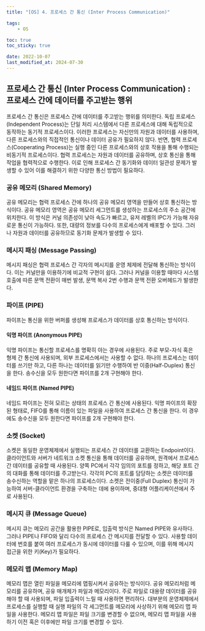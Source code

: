 ```yaml
---
title: "[OS] 4. 프로세스 간 통신 (Inter Process Communication)"

tags:
    - OS

toc: true
toc_sticky: true

date: 2022-10-07
last_modified_at: 2024-07-30
---
```


## 프로세스 간 통신 (Inter Process Communication) : 프로세스 간에 데이터를 주고받는 행위

프로세스 간 통신은 프로세스 간에 데이터를 주고받는 행위를 의미한다. 독립 프로세스(Independent Process)는 단일 처리 시스템에서 다른 프로세스에 대해 독립적으로 동작하는 동기적 프로세스이다. 이러한 프로세스는 자신만의 자원과 데이터를 사용하며, 다른 프로세스와의 직접적인 통신이나 데이터 공유가 필요하지 않다. 반면, 협력 프로세스(Cooperating Process)는 실행 중인 다른 프로세스와의 상호 작용을 통해 수행되는 비동기적 프로세스이다. 협력 프로세스는 자원과 데이터를 공유하며, 상호 통신을 통해 작업을 협력적으로 수행한다. 이로 인해 프로세스 간 동기화와 데이터 일관성 문제가 발생할 수 있어 이를 해결하기 위한 다양한 통신 방법이 필요하다.

### 공유 메모리 (Shared Memory)

공유 메모리는 협력 프로세스 간에 하나의 공유 메모리 영역을 만들어 상호 통신하는 방식이다. 공유 메모리 영역은 공유 메모리 세그먼트를 생성하는 프로세스의 주소 공간에 위치한다. 이 방식은 커널 의존성이 낮아 속도가 빠르고, 유저 레벨의 IPC가 가능해 자유로운 통신이 가능하다. 또한, 대량의 정보를 다수의 프로세스에게 배포할 수 있다. 그러나 자원과 데이터를 공유하므로 동기화 문제가 발생할 수 있다.

### 메시지 패싱 (Message Passing)

메시지 패싱은 협력 프로세스 간 각자의 메시지를 운영 체제에 전달해 통신하는 방식이다. 이는 커널만을 이용하기에 비교적 구현이 쉽다. 그러나 커널을 이용할 때마다 시스템 호출에 따른 문맥 전환이 매번 발생, 문맥 복사 2번 수행과 문맥 전환 오버헤드가 발생한다.

### 파이프 (PIPE)

파이프는 통신을 위한 버퍼를 생성해 프로세스가 데이터를 상호 통신하는 방식이다.

#### 익명 파이프 (Anonymous PIPE)

익명 파이프는 통신할 프로세스를 명확히 아는 경우에 사용된다. 주로 부모-자식 혹은 형제 간 통신에 사용되며, 외부 프로세스에서는 사용할 수 없다. 하나의 프로세스는 데이터를 쓰기만 하고, 다른 하나는 데이터를 읽기만 수행하여 반 이중(Half-Duplex) 통신을 한다. 송수신을 모두 원한다면 파이프를 2개 구현해야 한다.

#### 네임드 파이프 (Named PIPE)

네임드 파이프는 전혀 모르는 상태의 프로세스 간 통신에 사용된다. 익명 파이프의 확장된 형태로, FIFO를 통해 이름이 있는 파일을 사용하여 프로세스 간 통신을 한다. 이 경우에도 송수신을 모두 원한다면 파이프를 2개 구현해야 한다.

### 소켓 (Socket)

소켓은 동일한 운영체제에서 실행되는 프로세스 간 데이터를 교환하는 Endpoint이다. 클라이언트와 서버가 네트워크 소켓 통신을 통해 데이터를 공유하며, 원격에서 프로세스 간 데이터를 공유할 때 사용된다. 양쪽 PC에서 각각 임의의 포트를 정하고, 해당 포트 간의 대화를 통해 데이터를 주고받는다. 각각의 PC의 포트를 담당하는 소켓은 데이터를 송수신하는 역할을 맡은 하나의 프로세스이다. 소켓은 전이중(Full Duplex) 통신이 가능하여 서버-클라이언트 환경을 구축하는 데에 용이하며, 중대형 어플리케이션에서 주로 사용된다.

### 메시지 큐 (Message Queue)

메시지 큐는 메모리 공간을 활용한 PIPE로, 입출력 방식은 Named PIPE와 유사하다. 그러나 PIPE나 FIFO와 달리 다수의 프로세스 간 메시지를 전달할 수 있다. 사용할 데이터에 번호를 붙여 여러 프로세스가 동시에 데이터를 다룰 수 있으며, 이를 위해 메시지 접근을 위한 키(Key)가 필요하다.

### 메모리 맵 (Memory Map)

메모리 맵은 열린 파일을 메모리에 맵핑시켜서 공유하는 방식이다. 공유 메모리처럼 메모리를 공유하며, 공유 매개체가 파일과 메모리이다. 주로 파일로 대용량 데이터를 공유해야 할 때 사용되며, 파일 입출력이 느릴 때 사용하면 편리하다. 대부분의 운영체제에서 프로세스를 실행할 때 실행 파일의 각 세그먼트를 메모리에 사상하기 위해 메모리 맵 파일을 사용한다. 메모리 맵 파일은 파일 크기를 변경할 수 없으며, 메모리 맵 파일을 사용하기 이전 혹은 이후에만 파일 크기를 변경할 수 있다.